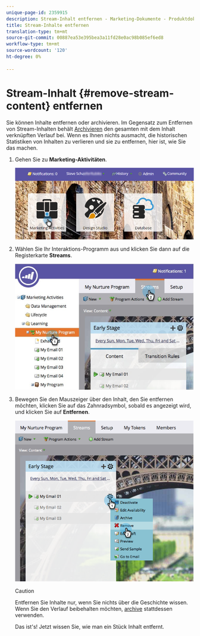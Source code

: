 ```yaml
---
unique-page-id: 2359915
description: Stream-Inhalt entfernen - Marketing-Dokumente - Produktdokumentation
title: Stream-Inhalte entfernen
translation-type: tm+mt
source-git-commit: 00887ea53e395bea3a11fd28e0ac98b085ef6ed8
workflow-type: tm+mt
source-wordcount: '120'
ht-degree: 0%

---
```



# Stream-Inhalt {#remove-stream-content} entfernen

Sie können Inhalte entfernen oder archivieren. Im Gegensatz zum Entfernen von Stream-Inhalten behält [Archivieren](archive-and-unarchive-stream-content.md) den gesamten mit dem Inhalt verknüpften Verlauf bei. Wenn es Ihnen nichts ausmacht, die historischen Statistiken von Inhalten zu verlieren und sie zu entfernen, hier ist, wie Sie das machen.

1. Gehen Sie zu **Marketing-Aktivitäten**.

   ![](assets/login-marketing-activities-1.png)

1. Wählen Sie Ihr Interaktions-Programm aus und klicken Sie dann auf die Registerkarte **Streams**.

   ![](assets/cloneasteam-3.jpg)

1. Bewegen Sie den Mauszeiger über den Inhalt, den Sie entfernen möchten, klicken Sie auf das Zahnradsymbol, sobald es angezeigt wird, und klicken Sie auf **Entfernen**.

   ![](assets/image2014-9-15-17-3a38-3a15.png)

   >[!CAUTION]
   >
   >Entfernen Sie Inhalte nur, wenn Sie nichts über die Geschichte wissen. Wenn Sie den Verlauf beibehalten möchten, [archive](archive-and-unarchive-stream-content.md) stattdessen verwenden.

   Das ist&#39;s! Jetzt wissen Sie, wie man ein Stück Inhalt entfernt.

